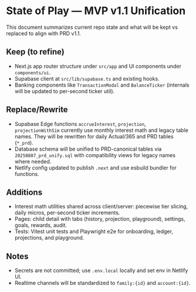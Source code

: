 # State of Play — MVP v1.1 Unification

This document summarizes current repo state and what will be kept vs replaced to align with PRD v1.1.

## Keep (to refine)
- Next.js app router structure under `src/app` and UI components under `components/ui`.
- Supabase client at `src/lib/supabase.ts` and existing hooks.
- Banking components like `TransactionModal` and `BalanceTicker` (internals will be updated to per-second ticker util).

## Replace/Rewrite
- Supabase Edge functions `accrueInterest`, `projection`, `projectionWithSim` currently use monthly interest math and legacy table names. They will be rewritten for daily Actual/365 and PRD tables (`*_prd`).
- Database schema will be unified to PRD-canonical tables via `20250807_prd_unify.sql` with compatibility views for legacy names where needed.
- Netlify config updated to publish `.next` and use esbuild bundler for functions.

## Additions
- Interest math utilities shared across client/server: piecewise tier slicing, daily micros, per-second ticker increments.
- Pages: child detail with tabs (history, projection, playground), settings, goals, rewards, audit.
- Tests: Vitest unit tests and Playwright e2e for onboarding, ledger, projections, and playground.

## Notes
- Secrets are not committed; use `.env.local` locally and set env in Netlify UI.
- Realtime channels will be standardized to `family:{id}` and `account:{id}`.


